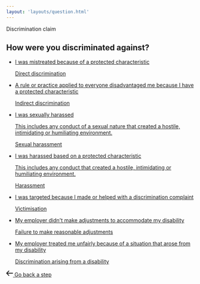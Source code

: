 ```yaml
---
layout: 'layouts/question.html'
---
```


<section class="Card">
  <div class="Card-segment">
    <div class="u-fs--1 u-case--upper u-margin-b-e--lg">Discrimination claim</div>
    <h1 class="Card-heading">How were you discriminated against?</h1>
    <ul class="LinkList" role="list">
      <li>
        <a href="{{ '/discrimination/direct/' | url }}" class="LinkBlock">
          <p>
            I was mistreated because of a protected characteristic
          </p>
          <p class="ClaimLabel">
            Direct discrimination
          </p>
        </a>
      </li>
      <li>
        <a href="{{ '/discrimination/indirect/' | url }}" class="LinkBlock">
          <p>
            A rule or practice applied to everyone disadvantaged me because I have a protected characteristic
          </p>
          <p class="ClaimLabel">
            Indirect discrimination
          </p>
        </a>
      </li>
      <li>
        <a href="{{ '/discrimination/sexual-harassment/' | url }}" class="LinkBlock">
          <p>
            I was sexually harassed
          </p>
          <p class="HelpText">
            This includes any conduct of a sexual nature that created a hostile, intimidating or humiliating environment.
          </p>
          <p class="ClaimLabel">
            Sexual harassment
          </p>
        </a>
      </li>
      <li>
        <a href="{{ '/discrimination/harassment/' | url }}" class="LinkBlock">
          <p>
            I was harassed based on a protected characteristic
          </p>
          <p class="HelpText">
            This includes any conduct that created a hostile, intimidating or humiliating environment.
          </p>
          <p class="ClaimLabel">
            Harassment
          </p>
        </a>
      </li>
      <li>
        <a href="{{ '/discrimination/victimisation/' | url }}" class="LinkBlock">
          <p>
            I was targeted because I made or helped with a discrimination complaint
          </p>
          <p class="ClaimLabel">
            Victimisation
          </p>
        </a>
      </li>
      <li>
        <a href="{{ '/discrimination/reasonable-adjustments/' | url }}" class="LinkBlock">
          <p>
            My employer didn't make adjustments to accommodate my disability
          </p>
          <p class="ClaimLabel">
            Failure to make reasonable adjustments
          </p>
        </a>
      </li>
      <li>
        <a  href="{{ '/discrimination/arising-from-disability/' | url }}" class="LinkBlock">
          <p>
            My employer treated me unfairly because of a situation that arose from my disability
          </p>
          <p class="ClaimLabel">
            Discrimination arising from a disability
          </p>
        </a>
      </li>
    </ul>
  </div>
  <div class="Card-segment">
    <div class="ButtonGroup">
      <a href="../" class="Button Button--ghost">
      <svg class="Icon" fill="none" xmlns="http://www.w3.org/2000/svg" viewBox="0 0 18 18" height="18" width="18"><path d="M17 9H1m0 0 6-6M1 9l6 6" stroke="currentColor" stroke-linecap="round" stroke-linejoin="round" stroke-width="2"/></svg>
      <span class="Button-label">
        Go back a step
      </span>
    </a>
    </div>
  </div>
</section>